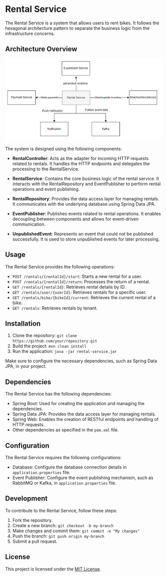 # Rental Service

The Rental Service is a system that allows users to rent bikes. It follows the hexagonal architecture pattern to separate the business logic from the infrastructure concerns.

## Architecture Overview
![arch_diag](highlevel.png)

The system is designed using the following components:

- **RentalController**: Acts as the adapter for incoming HTTP requests related to rentals. It handles the HTTP endpoints and delegates the processing to the RentalService.

- **RentalService**: Contains the core business logic of the rental service. It interacts with the RentalRepository and EventPublisher to perform rental operations and event publishing.

- **RentalRepository**: Provides the data access layer for managing rentals. It communicates with the underlying database using Spring Data JPA.

- **EventPublisher**: Publishes events related to rental operations. It enables decoupling between components and allows for event-driven communication.

- **UnpublishedEvent**: Represents an event that could not be published successfully. It is used to store unpublished events for later processing.

## Usage

The Rental Service provides the following operations:

- `POST /rentals/{rentalId}/start`: Starts a new rental for a user.
- `POST /rentals/{rentalId}/return`: Processes the return of a rental.
- `GET /rentals/{rentalId}`: Retrieves rental details by ID.
- `GET /rentals/user/{userId}`: Retrieves rentals for a specific user.
- `GET /rentals/bike/{bikeId}/current`: Retrieves the current rental of a bike.
- `GET /rentals`: Retrieves rentals by tenant.

## Installation

1. Clone the repository: `git clone https://github.com/your/repository.git`
2. Build the project: `mvn clean install`
3. Run the application: `java -jar rental-service.jar`

Make sure to configure the necessary dependencies, such as Spring Data JPA, in your project.

## Dependencies

The Rental Service has the following dependencies:

- Spring Boot: Used for creating the application and managing the dependencies.
- Spring Data JPA: Provides the data access layer for managing rentals.
- Spring Web: Enables the creation of RESTful endpoints and handling of HTTP requests.
- Other dependencies as specified in the `pom.xml` file.

## Configuration

The Rental Service requires the following configurations:

- Database: Configure the database connection details in `application.properties` file.
- Event Publisher: Configure the event publishing mechanism, such as RabbitMQ or Kafka, in `application.properties` file.

## Development

To contribute to the Rental Service, follow these steps:

1. Fork the repository.
2. Create a new branch: `git checkout -b my-branch`
3. Make changes and commit them: `git commit -m "My changes"`
4. Push the branch: `git push origin my-branch`
5. Submit a pull request.

## License

This project is licensed under the [MIT License](LICENSE).

